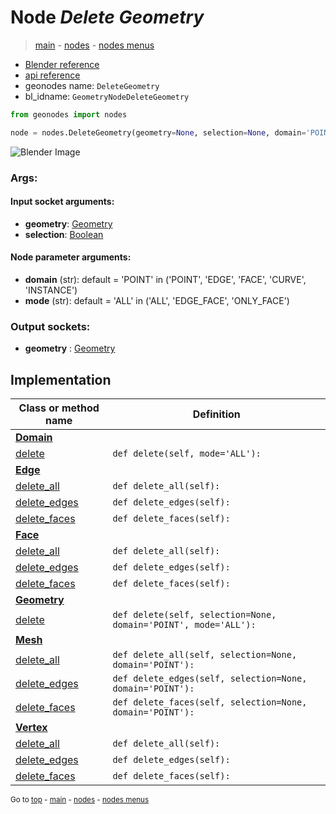 # Node *Delete Geometry*

> [main](../structure.md) - [nodes](nodes.md) - [nodes menus](nodes_menus.md)

- [Blender reference](https://docs.blender.org/manual/en/latest/modeling/geometry_nodes/geometry/delete_geometry.html)
- [api reference](https://docs.blender.org/api/current/bpy.types.GeometryNodeDeleteGeometry.html)
- geonodes name: `DeleteGeometry`
- bl_idname: `GeometryNodeDeleteGeometry`

```python
from geonodes import nodes

node = nodes.DeleteGeometry(geometry=None, selection=None, domain='POINT', mode='ALL')
```

![Blender Image](https://docs.blender.org/manual/en/latest/_images/node-types_GeometryNodeDeleteGeometry.webp)

### Args:

#### Input socket arguments:

- **geometry**: [Geometry](Geometry.md)
- **selection**: [Boolean](Boolean.md)

#### Node parameter arguments:

- **domain** (str): default = 'POINT' in ('POINT', 'EDGE', 'FACE', 'CURVE', 'INSTANCE')
- **mode** (str): default = 'ALL' in ('ALL', 'EDGE_FACE', 'ONLY_FACE')

### Output sockets:

- **geometry** : [Geometry](Geometry.md)

## Implementation

| Class or method name | Definition |
|----------------------|------------|
| **[Domain](Domain.md)** |
| [delete](Domain.md#delete) | `def delete(self, mode='ALL'):` |
| **[Edge](Edge.md)** |
| [delete_all](Edge.md#delete_all) | `def delete_all(self):` |
| [delete_edges](Edge.md#delete_edges) | `def delete_edges(self):` |
| [delete_faces](Edge.md#delete_faces) | `def delete_faces(self):` |
| **[Face](Face.md)** |
| [delete_all](Face.md#delete_all) | `def delete_all(self):` |
| [delete_edges](Face.md#delete_edges) | `def delete_edges(self):` |
| [delete_faces](Face.md#delete_faces) | `def delete_faces(self):` |
| **[Geometry](Geometry.md)** |
| [delete](Geometry.md#delete) | `def delete(self, selection=None, domain='POINT', mode='ALL'):` |
| **[Mesh](Mesh.md)** |
| [delete_all](Mesh.md#delete_all) | `def delete_all(self, selection=None, domain='POINT'):` |
| [delete_edges](Mesh.md#delete_edges) | `def delete_edges(self, selection=None, domain='POINT'):` |
| [delete_faces](Mesh.md#delete_faces) | `def delete_faces(self, selection=None, domain='POINT'):` |
| **[Vertex](Vertex.md)** |
| [delete_all](Vertex.md#delete_all) | `def delete_all(self):` |
| [delete_edges](Vertex.md#delete_edges) | `def delete_edges(self):` |
| [delete_faces](Vertex.md#delete_faces) | `def delete_faces(self):` |

<sub>Go to [top](#node-Delete-Geometry) - [main](../structure.md) - [nodes](nodes.md) - [nodes menus](nodes_menus.md)</sub>

